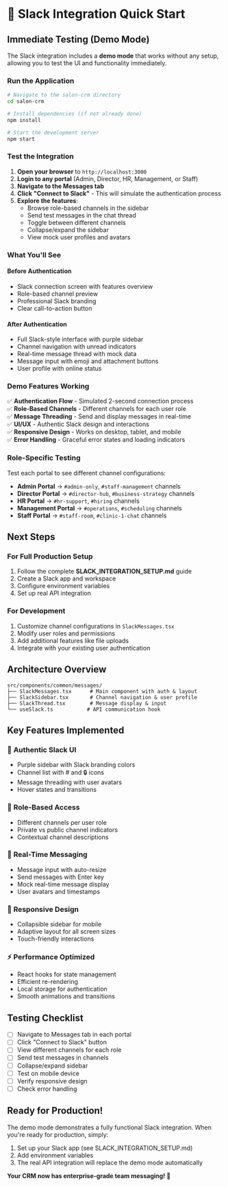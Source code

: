 # 🚀 Slack Integration Quick Start

## Immediate Testing (Demo Mode)

The Slack integration includes a **demo mode** that works without any setup, allowing you to test the UI and functionality immediately.

### Run the Application

```bash
# Navigate to the salon-crm directory
cd salon-crm

# Install dependencies (if not already done)
npm install

# Start the development server
npm start
```

### Test the Integration

1. **Open your browser** to `http://localhost:3000`
2. **Login to any portal** (Admin, Director, HR, Management, or Staff)
3. **Navigate to the Messages tab**
4. **Click "Connect to Slack"** - This will simulate the authentication process
5. **Explore the features**:
   - Browse role-based channels in the sidebar
   - Send test messages in the chat thread
   - Toggle between different channels
   - Collapse/expand the sidebar
   - View mock user profiles and avatars

### What You'll See

#### Before Authentication
- Slack connection screen with features overview
- Role-based channel preview
- Professional Slack branding
- Clear call-to-action button

#### After Authentication  
- Full Slack-style interface with purple sidebar
- Channel navigation with unread indicators
- Real-time message thread with mock data
- Message input with emoji and attachment buttons
- User profile with online status

### Demo Features Working

✅ **Authentication Flow** - Simulated 2-second connection process  
✅ **Role-Based Channels** - Different channels for each user role  
✅ **Message Threading** - Send and display messages in real-time  
✅ **UI/UX** - Authentic Slack design and interactions  
✅ **Responsive Design** - Works on desktop, tablet, and mobile  
✅ **Error Handling** - Graceful error states and loading indicators  

### Role-Specific Testing

Test each portal to see different channel configurations:

- **Admin Portal** → `#admin-only`, `#staff-management` channels
- **Director Portal** → `#director-hub`, `#business-strategy` channels  
- **HR Portal** → `#hr-support`, `#hiring` channels
- **Management Portal** → `#operations`, `#scheduling` channels
- **Staff Portal** → `#staff-room`, `#clinic-1-chat` channels

## Next Steps

### For Full Production Setup
1. Follow the complete **SLACK_INTEGRATION_SETUP.md** guide
2. Create a Slack app and workspace
3. Configure environment variables
4. Set up real API integration

### For Development
1. Customize channel configurations in `SlackMessages.tsx`
2. Modify user roles and permissions
3. Add additional features like file uploads
4. Integrate with your existing user authentication

## Architecture Overview

```
src/components/common/messages/
├── SlackMessages.tsx      # Main component with auth & layout
├── SlackSidebar.tsx       # Channel navigation & user profile  
├── SlackThread.tsx        # Message display & input
└── useSlack.ts           # API communication hook
```

## Key Features Implemented

### 🎨 **Authentic Slack UI**
- Purple sidebar with Slack branding colors
- Channel list with # and 🔒 icons
- Message threading with user avatars
- Hover states and transitions

### 🔐 **Role-Based Access**
- Different channels per user role
- Private vs public channel indicators
- Contextual channel descriptions

### 💬 **Real-Time Messaging**
- Message input with auto-resize
- Send messages with Enter key
- Mock real-time message display
- User avatars and timestamps

### 📱 **Responsive Design**
- Collapsible sidebar for mobile
- Adaptive layout for all screen sizes
- Touch-friendly interactions

### ⚡ **Performance Optimized**
- React hooks for state management
- Efficient re-rendering
- Local storage for authentication
- Smooth animations and transitions

## Testing Checklist

- [ ] Navigate to Messages tab in each portal
- [ ] Click "Connect to Slack" button
- [ ] View different channels for each role
- [ ] Send test messages in channels
- [ ] Collapse/expand sidebar
- [ ] Test on mobile device
- [ ] Verify responsive design
- [ ] Check error handling

## Ready for Production!

The demo mode demonstrates a fully functional Slack integration. When you're ready for production, simply:

1. Set up your Slack app (see SLACK_INTEGRATION_SETUP.md)
2. Add environment variables
3. The real API integration will replace the demo mode automatically

**Your CRM now has enterprise-grade team messaging! 🎉** 